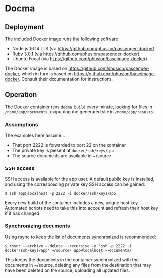 # Docma

## Deployment

The included Docker image runs the following software

- Node.js 16.14 LTS (via https://github.com/phusion/passenger-docker)
- Ruby 3.0.1 (via https://github.com/phusion/passenger-docker)
- Ubuntu Focal (via https://github.com/phusion/baseimage-docker)

The Docker image is based on https://github.com/phusion/passenger-docker, which in turn is based on https://github.com/phusion/baseimage-docker. Consult their documentation for instructions.

## Operation

The Docker container runs `docma build` every minute, looking for files in `/home/app/documents`, outputting the generated site in `/home/app/results`.

### Assumptions

The examples here assume...

- That port 2222 is forwarded to port 22 on the container
- The private key is present at `docker/ssh/keys/app`
- The source documents are available in ~/source

### SSH access

SSH access is available for the app user. A default public key is installed, and using the corresponding private key SSH access can be gained:

    $ ssh app@localhost -p 2222 -i docker/ssh/keys/app

Every new build of the container includes a new, unique host key. Automated scripts need to take this into account and refresh their host key if it has changed.

### Synchronizing documents

Using rsync to keep the list of documents synchronized is recommended:

    $ rsync --archive --delete --recursive -e 'ssh -p 2222 -i docker/ssh/keys/app' ~/source/ app@localhost:~/documents/

This keeps the documents in the container synchronized with the documents in ~/source, deleting any files from the destination that may have been deleted on the source, uploading all updated files.
